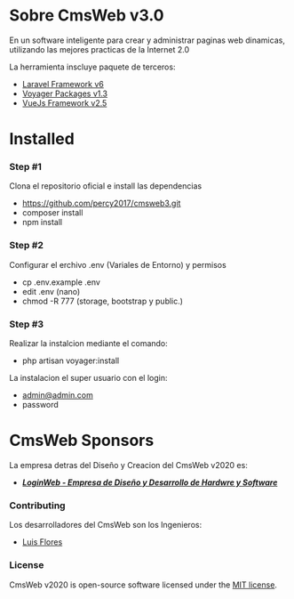 
# Sobre CmsWeb v3.0

En un software inteligente para crear y administrar paginas web dinamicas, utilizando las mejores practicas de la Internet 2.0

La herramienta inscluye paquete de terceros:

- [Laravel Framework v6](#)
- [Voyager Packages v1.3](#)
- [VueJs Framework v2.5](#)

# Installed
### Step #1
Clona el repositorio oficial e install las dependencias
- https://github.com/percy2017/cmsweb3.git
- composer install
- npm install

### Step #2
Configurar el erchivo .env (Variales de Entorno) y permisos
-   cp .env.example .env
-   edit .env (nano)   
-   chmod -R 777 (storage, bootstrap y public.)

### Step #3
Realizar la instalcion mediante el comando:
-   php artisan voyager:install

La instalacion el super usuario con el login:
-   admin@admin.com 
-   password
# CmsWeb Sponsors

La empresa detras del Diseño y Creacion del CmsWeb v2020 es:

- ***[LoginWeb - Empresa de Diseño y Desarrollo de Hardwre y Software](https://loginweb.net/)***

### Contributing

Los desarrolladores del CmsWeb son los Ingenieros:
- [Luis Flores](#)


### License

CmsWeb v2020 is open-source software licensed under the [MIT license](https://opensource.org/licenses/MIT).
